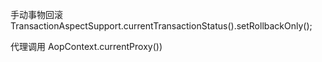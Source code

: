 手动事物回滚 TransactionAspectSupport.currentTransactionStatus().setRollbackOnly();
    
代理调用 AopContext.currentProxy())